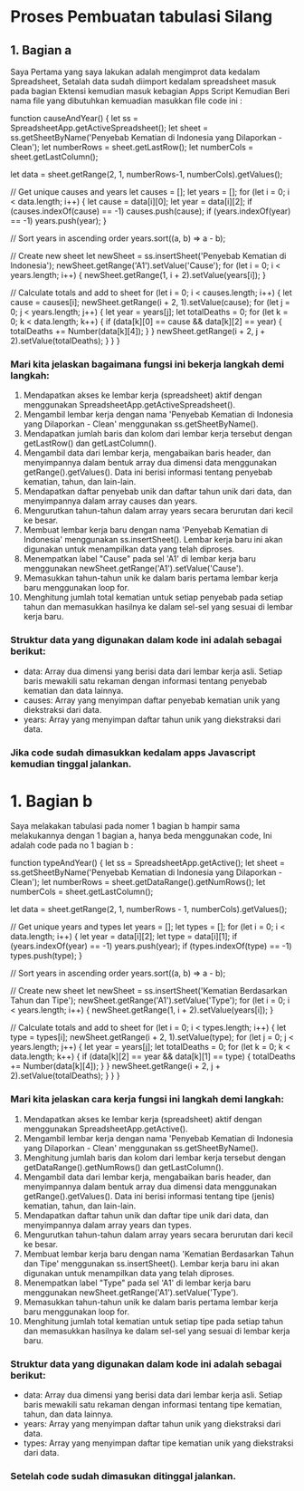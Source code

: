 # Proses Pembuatan tabulasi Silang 

## 1. Bagian a

Saya Pertama yang saya lakukan adalah mengimprot data kedalam Spreadsheet, Setalah data sudah diimport kedalam spreadsheet masuk pada bagian Ektensi kemudian masuk kebagian Apps Script Kemudian Beri nama file yang dibutuhkan kemuadian masukkan file code ini : 

function causeAndYear() { 
  let ss = SpreadsheetApp.getActiveSpreadsheet();
  let sheet = ss.getSheetByName('Penyebab Kematian di Indonesia yang Dilaporkan - Clean');
  let numberRows = sheet.getLastRow();
  let numberCols = sheet.getLastColumn();

  let data = sheet.getRange(2, 1, numberRows-1, numberCols).getValues();

  // Get unique causes and years
  let causes = [];
  let years = [];
  for (let i = 0; i < data.length; i++) {
    let cause = data[i][0];
    let year = data[i][2];
    if (causes.indexOf(cause) == -1) causes.push(cause);
    if (years.indexOf(year) == -1) years.push(year);
  }
  
  // Sort years in ascending order
  years.sort((a, b) => a - b);

  // Create new sheet
  let newSheet = ss.insertSheet('Penyebab Kematian di Indonesia');
  newSheet.getRange('A1').setValue('Cause');
  for (let i = 0; i < years.length; i++) {
    newSheet.getRange(1, i + 2).setValue(years[i]);
  }

  // Calculate totals and add to sheet
  for (let i = 0; i < causes.length; i++) {
    let cause = causes[i];
    newSheet.getRange(i + 2, 1).setValue(cause);
    for (let j = 0; j < years.length; j++) {
      let year = years[j];
      let totalDeaths = 0;
      for (let k = 0; k < data.length; k++) {
        if (data[k][0] == cause && data[k][2] == year) {
          totalDeaths += Number(data[k][4]);
        }
      }
      newSheet.getRange(i + 2, j + 2).setValue(totalDeaths);
    }
  }
}

<h3> Mari kita jelaskan bagaimana fungsi ini bekerja langkah demi langkah: </h3>

1. Mendapatkan akses ke lembar kerja (spreadsheet) aktif dengan menggunakan SpreadsheetApp.getActiveSpreadsheet().
2. Mengambil lembar kerja dengan nama 'Penyebab Kematian di Indonesia yang Dilaporkan - Clean' menggunakan ss.getSheetByName().
3. Mendapatkan jumlah baris dan kolom dari lembar kerja tersebut dengan getLastRow() dan getLastColumn().
4. Mengambil data dari lembar kerja, mengabaikan baris header, dan menyimpannya dalam bentuk array dua dimensi data menggunakan getRange().getValues(). Data ini berisi informasi tentang penyebab kematian, tahun, dan lain-lain.
5. Mendapatkan daftar penyebab unik dan daftar tahun unik dari data, dan menyimpannya dalam array causes dan years.
6. Mengurutkan tahun-tahun dalam array years secara berurutan dari kecil ke besar.
7. Membuat lembar kerja baru dengan nama 'Penyebab Kematian di Indonesia' menggunakan ss.insertSheet(). Lembar kerja baru ini akan digunakan untuk menampilkan data yang telah diproses.
8. Menempatkan label "Cause" pada sel 'A1' di lembar kerja baru menggunakan newSheet.getRange('A1').setValue('Cause').
9. Memasukkan tahun-tahun unik ke dalam baris pertama lembar kerja baru menggunakan loop for.
10. Menghitung jumlah total kematian untuk setiap penyebab pada setiap tahun dan memasukkan hasilnya ke dalam sel-sel yang sesuai di lembar kerja baru.

<h3> Struktur data yang digunakan dalam kode ini adalah sebagai berikut: </h3>

- data: Array dua dimensi yang berisi data dari lembar kerja asli. Setiap baris mewakili satu rekaman dengan informasi tentang penyebab kematian dan data lainnya.
- causes: Array yang menyimpan daftar penyebab kematian unik yang diekstraksi dari data.
- years: Array yang menyimpan daftar tahun unik yang diekstraksi dari data.

<h3> Jika code sudah dimasukkan kedalam apps Javascript kemudian tinggal jalankan. </h3>


# 1. Bagian b

Saya melakakan tabulasi pada nomer 1 bagian b hampir sama melakukannya dengan 1 bagian a, hanya beda menggunakan code, Ini adalah code pada no 1 bagian b :

function typeAndYear() {
  let ss = SpreadsheetApp.getActive();
  let sheet = ss.getSheetByName('Penyebab Kematian di Indonesia yang Dilaporkan - Clean');
  let numberRows = sheet.getDataRange().getNumRows();
  let numberCols = sheet.getLastColumn();

  let data = sheet.getRange(2, 1, numberRows - 1, numberCols).getValues();

  // Get unique years and types
  let years = [];
  let types = [];
  for (let i = 0; i < data.length; i++) {
    let year = data[i][2];
    let type = data[i][1];
    if (years.indexOf(year) == -1) years.push(year);
    if (types.indexOf(type) == -1) types.push(type);
  }

  // Sort years in ascending order
  years.sort((a, b) => a - b);

  // Create new sheet
  let newSheet = ss.insertSheet('Kematian Berdasarkan Tahun dan Tipe');
  newSheet.getRange('A1').setValue('Type');
  for (let i = 0; i < years.length; i++) {
    newSheet.getRange(1, i + 2).setValue(years[i]);
  }

  // Calculate totals and add to sheet
  for (let i = 0; i < types.length; i++) {
    let type = types[i];
    newSheet.getRange(i + 2, 1).setValue(type);
    for (let j = 0; j < years.length; j++) {
      let year = years[j];
      let totalDeaths = 0;
      for (let k = 0; k < data.length; k++) {
        if (data[k][2] == year && data[k][1] == type) {
          totalDeaths += Number(data[k][4]);
        }
      }
      newSheet.getRange(i + 2, j + 2).setValue(totalDeaths);
    }
  }
}

<h3> Mari kita jelaskan cara kerja fungsi ini langkah demi langkah: </h3>

1. Mendapatkan akses ke lembar kerja (spreadsheet) aktif dengan menggunakan SpreadsheetApp.getActive().
2. Mengambil lembar kerja dengan nama 'Penyebab Kematian di Indonesia yang Dilaporkan - Clean' menggunakan ss.getSheetByName().
3. Menghitung jumlah baris dan kolom dari lembar kerja tersebut dengan getDataRange().getNumRows() dan getLastColumn().
4. Mengambil data dari lembar kerja, mengabaikan baris header, dan menyimpannya dalam bentuk array dua dimensi data menggunakan getRange().getValues(). Data ini berisi informasi tentang tipe (jenis) kematian, tahun, dan lain-lain.
5. Mendapatkan daftar tahun unik dan daftar tipe unik dari data, dan menyimpannya dalam array years dan types.
6. Mengurutkan tahun-tahun dalam array years secara berurutan dari kecil ke besar.
7. Membuat lembar kerja baru dengan nama 'Kematian Berdasarkan Tahun dan Tipe' menggunakan ss.insertSheet(). Lembar kerja baru ini akan digunakan untuk menampilkan data yang telah diproses.
8. Menempatkan label "Type" pada sel 'A1' di lembar kerja baru menggunakan newSheet.getRange('A1').setValue('Type').
9. Memasukkan tahun-tahun unik ke dalam baris pertama lembar kerja baru menggunakan loop for.
10. Menghitung jumlah total kematian untuk setiap tipe pada setiap tahun dan memasukkan hasilnya ke dalam sel-sel yang sesuai di lembar kerja baru.

<h3> Struktur data yang digunakan dalam kode ini adalah sebagai berikut: </h3>

- data: Array dua dimensi yang berisi data dari lembar kerja asli. Setiap baris mewakili satu rekaman dengan informasi tentang tipe kematian, tahun, dan data lainnya.
- years: Array yang menyimpan daftar tahun unik yang diekstraksi dari data.
- types: Array yang menyimpan daftar tipe kematian unik yang diekstraksi dari data.

<h3> Setelah code sudah dimasukan ditinggal jalankan.</h3>